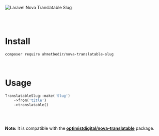 ![Laravel Nova Translatable Slug](https://banners.beyondco.de/Laravel%20Nova%20Translatable%20Slug.png?theme=light&packageManager=composer+require&packageName=ahmetbedir%2Fnova-translatable-slug&pattern=architect&style=style_1&description=Makes+the+Slug+quickly+translatable+compatible.&md=1&showWatermark=1&fontSize=100px&images=https%3A%2F%2Flaravel.com%2Fimg%2Flogomark.min.svg)

</br>
</br>

# Install
```sh
composer require ahmetbedir/nova-translatable-slug
```

</br>

# Usage
```php
TranslatableSlug::make('Slug')
    ->from('title')
    ->translatable()
```
</br>

</br>

**Note:** It is compatible with the [**optimistdigital/nova-translatable**](https://github.com/optimistdigital/nova-translatable) package.
